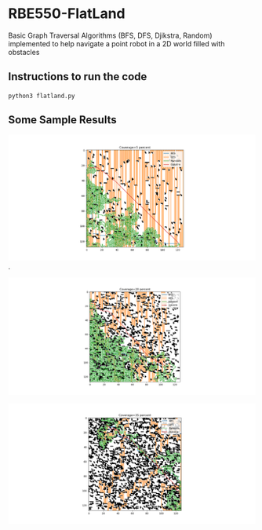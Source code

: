 # RBE550-FlatLand
Basic Graph Traversal Algorithms (BFS, DFS, Djikstra, Random) implemented to help navigate a point robot in a 2D world filled with obstacles

## Instructions to run the code
```
python3 flatland.py
```
## Some Sample Results

![alt text](https://github.com/pvrohin/RBE550-FlatLand/blob/master/5_coverage.png). 

![alt text](https://github.com/pvrohin/RBE550-FlatLand/blob/master/20_coverage.png)

![alt text](https://github.com/pvrohin/RBE550-FlatLand/blob/master/35_coverage.png)
